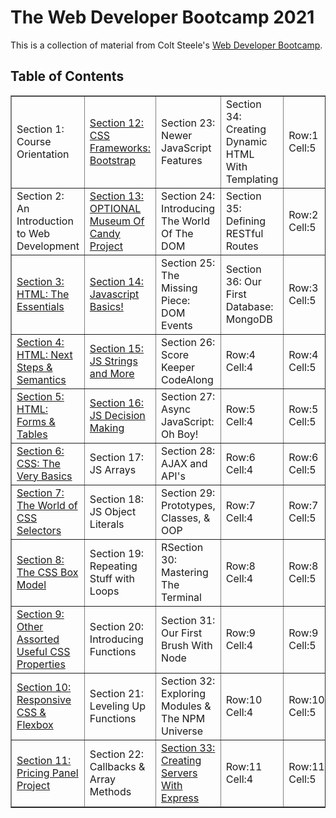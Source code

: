 # The Web Developer Bootcamp 2021
This is a collection of material from Colt Steele's <a href="http://www.udemy.com/course/the-web-developer-bootcamp/">Web Developer Bootcamp</a>.

## Table of Contents
<!-- Section 1: Course Orientation
Section 2: An Introduction to Web Development
Section 3: HTML: The Essentials
Section 4: HTML: Next Steps & Semantics
Section 5: HTML: Forms & Tables
Section 6: CSS: The Very Basics
Section 7: The World of CSS Selectors
Section 8: The CSS Box Model
Section 9: Other Assorted Useful CSS Properties
Section 10: Responsive CSS & Flexbox
Section 11: Pricing Panel Project

Section 12: CSS Frameworks: Bootstrap
Section 13: OPTIONAL Museum Of Candy Project
Section 14: JavaScript Basics!
Section 15: JavaScript Strings and More
Section 16: JavaScript Decision Making
Section 17: JavaScript Arrays
Section 18: JavaScript Object Literals
Section 19: Repeating Stuff With Loops
Section 20: NEW: Introducing Functions
Section 21: Leveling Up Our Functions
Section 22: Callbacks & Array Methods
Section 23: Newer JavaScript Features
Section 24: Introducing The World Of The DOM
Section 25: The Missing Piece: DOM Events
Section 26: Score Keeper CodeAlong
Section 27: Async JavaScript: Oh Boy!
Section 28: AJAX and API's
Section 29: Prototypes, Classes, & OOP
Section 30: Mastering The Terminal
Section 31: Our First Brush With Node
Section 32: Exploring Modules & The NPM Universe
Section 33: Creating Servers With Express
Section 34: Creating Dynamic HTML With Templating
Section 35: Defining RESTful Routes
Section 36: Our First Database: MongoDB
Section 37: Connecting To Mongo With Mongoose
Section 38: Putting It All Together: Mongoose With Express
Section 39: YelpCamp: Campgrounds CRUD
Section 40: Middleware: The Key To Express
Section 41: YelpCamp: Adding Basic Styles
Section 42: Handling Errors In Express Apps
Section 43: YelpCamp: Errors & Validating Data
Section 44: Data Relationships With Mongo
Section 45: Mongo Relationships With Express
Section 46: YelpCamp: Adding The Reviews Model
Section 47: Express Router & Cookies
Section 48: Express Session & Flash
Section 49: YelpCamp: Restructuring & Flash
Section 50: Authentication From "Scratch"
Section 51: YelpCamp: Adding In Authentication
Section 52: YelpCamp: Basic Authorization
Section 53: YelpCamp: Controllers & Star Ratings
Section 54: YelpCamp: Image Upload
Section 55: YelpCamp: Adding Maps
Section 56: YelpCamp: Fancy Cluster Map
Section 57: YelpCamp: Styles Clean Up
Section 58: YelpCamp: Common Security Issues
Section 59: YelpCamp: Deploying -->

<table class="tftable" border="1">
        <tr>
                <td>Section 1: Course Orientation</td>
                <td><a href="https://github.com/jwhudnall/2021-web-dev-bootcamp/tree/main/section-12">Section 12: CSS Frameworks: Bootstrap</a></td>
                <td>Section 23: Newer JavaScript Features</td>
                <td>Section 34: Creating Dynamic HTML With
Templating</td>
                <td>Row:1 Cell:5</td>
        </tr>        
        <tr>
                <td>Section 2: An Introduction to Web Development</td>
                <td><a href="https://github.com/jwhudnall/2021-web-dev-bootcamp/tree/main/section-13">Section 13: OPTIONAL Museum Of Candy Project</a></td>
                <td>Section 24: Introducing The World Of The DOM</td>
                <td>Section 35: Defining RESTful Routes</td>
                <td>Row:2 Cell:5</td>
        </tr>
        <tr>
                <td><a href="https://github.com/jwhudnall/2021-web-dev-bootcamp/tree/main/section-03">Section 3: HTML: The Essentials</a></td>
                <td><a href="https://github.com/jwhudnall/2021-web-dev-bootcamp/tree/main/section-14">Section 14: Javascript Basics!</a></td>
                <td>Section 25: The Missing Piece: DOM Events</td>
                <td>Section 36: Our First Database: MongoDB</td>
                <td>Row:3 Cell:5</td>
        </tr>
        <tr>
                <td><a href="https://github.com/jwhudnall/2021-web-dev-bootcamp/tree/main/section-04">Section 4: HTML: Next Steps & Semantics</a></td>
                <td><a href="https://github.com/jwhudnall/2021-web-dev-bootcamp/tree/main/section-15">Section 15: JS Strings and More</a></td>
                <td>Section 26: Score Keeper CodeAlong</td>
                <td>Row:4 Cell:4</td><td>Row:4 Cell:5</td>
        </tr>
        <tr>
                <td><a href="https://github.com/jwhudnall/2021-web-dev-bootcamp/tree/main/section-05">Section 5: HTML: Forms & Tables</a></td>
                <td><a href="https://github.com/jwhudnall/2021-web-dev-bootcamp/tree/main/section-16">Section 16: JS Decision Making</a></td>
                <td>Section 27: Async JavaScript: Oh Boy!</td>
                <td>Row:5 Cell:4</td><td>Row:5 Cell:5</td>
        </tr>        
        <tr>
                <td><a href="https://github.com/jwhudnall/2021-web-dev-bootcamp/tree/main/section-06">Section 6: CSS: The Very Basics</a></td>
                <td>Section 17: JS Arrays</td>
                <td>Section 28: AJAX and API's</td>
                <td>Row:6 Cell:4</td>
                <td>Row:6 Cell:5</td>
        </tr>
        <tr>
                <td><a href="https://github.com/jwhudnall/2021-web-dev-bootcamp/tree/main/section-07">Section 7: The World of CSS Selectors</a></td>
                <td>Section 18: JS Object Literals</td>
                <td>Section 29: Prototypes, Classes, & OOP</td>
                <td>Row:7 Cell:4</td><td>Row:7 Cell:5</td>
        </tr>
        <tr>
                <td><a href="https://github.com/jwhudnall/2021-web-dev-bootcamp/tree/main/section-08">Section 8: The CSS Box Model</a></td>
                <td>Section 19: Repeating Stuff with Loops</td>
                <td>RSection 30: Mastering The Terminal</td>
                <td>Row:8 Cell:4</td><td>Row:8 Cell:5</td>
        </tr>
        <tr>
                <td><a href="https://github.com/jwhudnall/2021-web-dev-bootcamp/tree/main/section-09">Section 9: Other Assorted Useful CSS Properties<a></td>
                <td>Section 20: Introducing Functions</td>
                <td>Section 31: Our First Brush With Node</td>
                <td>Row:9 Cell:4</td><td>Row:9 Cell:5</td>
        </tr>        
        <tr>
                <td><a href="https://github.com/jwhudnall/2021-web-dev-bootcamp/tree/main/section-10">Section 10: Responsive CSS & Flexbox</a></td>
                <td>Section 21: Leveling Up Functions</td>
                <td>Section 32: Exploring Modules & The NPM
Universe</td>
                <td>Row:10 Cell:4</td><td>Row:10 Cell:5</td>
        </tr>
        <tr>
                <td><a href="https://github.com/jwhudnall/2021-web-dev-bootcamp/tree/main/section-11">Section 11: Pricing Panel Project</a></td>
                <td>Section 22: Callbacks & Array Methods</td>
                <td><a href="https://github.com/jwhudnall/2021-web-dev-bootcamp/tree/main/section-33/FirstApp">Section 33: Creating Servers With Express</a></td>
                <td>Row:11 Cell:4</td><td>Row:11 Cell:5</td>
        </tr>
        </table>

